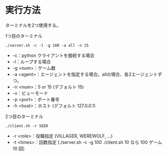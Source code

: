 # 実行方法
ターミナルを2つ使用する。

1つ目のターミナル
```
./server.sh -c -l -g 100 -a all -n 15
```
- -c：python クライアントを接続する場合
- -l：ループする場合
- -g \<num>：ゲーム数
- -a \<agent>：エージェントを指定する場合。allの場合、各2エージェントずつ。
- -n \<num>：5 or 15 (デフォルト 15)
- -v：ビューモード
- -p \<port>：ポート番号
- -h \<host>：ホスト (デフォルト 127.0.0.1)

2つ目のターミナル
```
./client.sh -r SEER
```
- -r \<role>：役職指定 (VILLAGER, WEREWOLF, …)
- -t \<times>：回数指定 (./server.sh -c -g 100 ./client.sh 10 なら 100 ゲーム 10 回)
